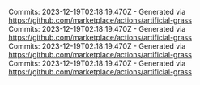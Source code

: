 Commits: 2023-12-19T02:18:19.470Z - Generated via https://github.com/marketplace/actions/artificial-grass
<br>
Commits: 2023-12-19T02:18:19.470Z - Generated via https://github.com/marketplace/actions/artificial-grass
<br>
Commits: 2023-12-19T02:18:19.470Z - Generated via https://github.com/marketplace/actions/artificial-grass
<br>
Commits: 2023-12-19T02:18:19.470Z - Generated via https://github.com/marketplace/actions/artificial-grass
<br>
